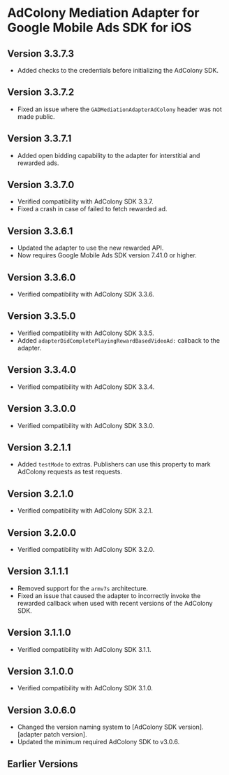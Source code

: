 # AdColony Mediation Adapter for Google Mobile Ads SDK for iOS

## Version 3.3.7.3
- Added checks to the credentials before initializing the AdColony SDK.

## Version 3.3.7.2
- Fixed an issue where the `GADMediationAdapterAdColony` header was not made public.

## Version 3.3.7.1
- Added open bidding capability to the adapter for interstitial and rewarded ads.

## Version 3.3.7.0
- Verified compatibility with AdColony SDK 3.3.7.
- Fixed a crash in case of failed to fetch rewarded ad.

## Version 3.3.6.1
- Updated the adapter to use the new rewarded API.
- Now requires Google Mobile Ads SDK version 7.41.0 or higher.

## Version 3.3.6.0
- Verified compatibility with AdColony SDK 3.3.6.

## Version 3.3.5.0
- Verified compatibility with AdColony SDK 3.3.5.
- Added `adapterDidCompletePlayingRewardBasedVideoAd:` callback to the adapter.

## Version 3.3.4.0
- Verified compatibility with AdColony SDK 3.3.4.

## Version 3.3.0.0
- Verified compatibility with AdColony SDK 3.3.0.

## Version 3.2.1.1
- Added `testMode` to extras. Publishers can use this property to mark AdColony
  requests as test requests.

## Version 3.2.1.0
- Verified compatibility with AdColony SDK 3.2.1.

## Version 3.2.0.0
- Verified compatibility with AdColony SDK 3.2.0.

## Version 3.1.1.1
- Removed support for the `armv7s` architecture.
- Fixed an issue that caused the adapter to incorrectly invoke the rewarded
  callback when used with recent versions of the AdColony SDK.

## Version 3.1.1.0
- Verified compatibility with AdColony SDK 3.1.1.

## Version 3.1.0.0
- Verified compatibility with AdColony SDK 3.1.0.

## Version 3.0.6.0
- Changed the version naming system to
  [AdColony SDK version].[adapter patch version].
- Updated the minimum required AdColony SDK to v3.0.6.

## Earlier Versions
